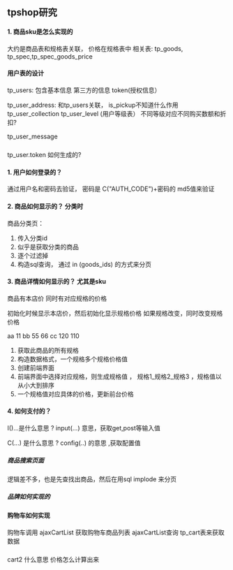 ## tpshop研究

#### 1. 商品sku是怎么实现的

大约是商品表和规格表关联， 价格在规格表中
相关表: tp_goods, tp_spec,tp_spec_goods_price


#### 用户表的设计

tp_users:
    包含基本信息
    第三方的信息
    token(授权信息）


tp_user_address: 和tp_users关联，  is_pickup不知道什么作用
tp_user_collection 
tp_user_level (用户等级表）
    不同等级对应不同购买数额和折扣?

tp_user_message




##### 
tp_user.token 如何生成的?


####  1. 用户如何登录的？ 
   通过用户名和密码去验证， 密码是 C("AUTH_CODE")+密码的 md5值来验证

    


#### 2. 商品如何显示的？ 分类时
   商品分类页：

1. 传入分类id
2. 似乎是获取分类的商品
3. 逐个过滤掉
4. 构造sql查询， 通过 in (goods_ids) 的方式来分页




#### 3. 商品详情如何显示的？  尤其是sku
商品有本店价
同时有对应规格的价格

初始化时候显示本店价，然后初始化显示规格价格
如果规格改变，同时改变规格价格



aa
  11
bb 
  55  66
cc
  120 110 


1. 获取此商品的所有规格
2. 构造数据格式，一个规格多个规格价格值
3. 创建前端界面
4. 前端界面中选择对应规格，则生成规格值 ， 
  规格1_规格2_规格3 ，规格值以从小大到排序
5. 一个规格值对应具体的价格，更新前台价格





#### 4. 如何支付的？ 

I()...是什么意思 ?
  input(...) 意思，获取get,post等输入值

C(...) 是什么意思 ?
  config(..) 的意思 ,获取配置值




##### 商品搜索页面

  逻辑差不多，也是先查找出商品，然后在用sql implode 来分页

##### 品牌如何实现的


#### 购物车如何实现
  购物车调用 ajaxCartList 获取购物车商品列表
  ajaxCartList查询 tp_cart表来获取数据


### 
  cart2 什么意思
    价格怎么计算出来
      
